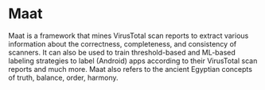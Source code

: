 # Maat
Maat is a framework that mines VirusTotal scan reports to extract various information about the correctness, completeness, and consistency of scanners. It can also be used to train threshold-based and ML-based labeling strategies to label (Android) apps according to their VirusTotal scan reports and much more. Maat also refers to the ancient Egyptian concepts of truth, balance, order, harmony.
